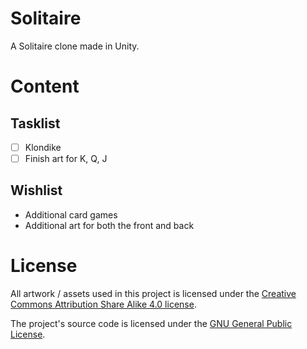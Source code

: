 # Solitaire

A Solitaire clone made in Unity.

# Content

## Tasklist

- [ ] Klondike
- [ ] Finish art for K, Q, J

## Wishlist

- Additional card games
- Additional art for both the front and back

# License

All artwork / assets used in this project is licensed under the [Creative Commons Attribution Share Alike 4.0 license](https://creativecommons.org/licenses/by-sa/4.0/).

The project's source code is licensed under the [GNU General Public License](https://www.gnu.org/licenses/gpl-3.0.en.html).
